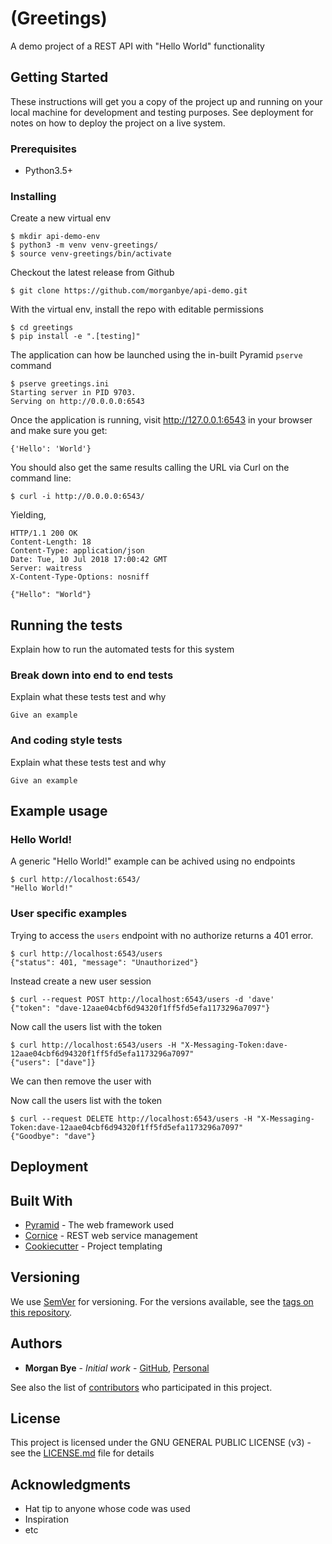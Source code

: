 # (Greetings)

A demo project of a REST API with "Hello World" functionality

## Getting Started

These instructions will get you a copy of the project up and running on your local machine for development and testing 
purposes. See deployment for notes on how to deploy the project on a live system.

### Prerequisites

- Python3.5+

### Installing

Create a new virtual env

```
$ mkdir api-demo-env
$ python3 -m venv venv-greetings/
$ source venv-greetings/bin/activate
```

Checkout the latest release from Github

```
$ git clone https://github.com/morganbye/api-demo.git
```

With the virtual env, install the repo with editable permissions

```
$ cd greetings
$ pip install -e ".[testing]"
```

The application can how be launched using the in-built Pyramid `pserve` command 

```
$ pserve greetings.ini
Starting server in PID 9703.
Serving on http://0.0.0.0:6543
```

Once the application is running, visit http://127.0.0.1:6543 in your browser and make sure you get:

```
{'Hello': 'World'}
```

You should also get the same results calling the URL via Curl on the command line:

```
$ curl -i http://0.0.0.0:6543/
```

Yielding,

```
HTTP/1.1 200 OK
Content-Length: 18
Content-Type: application/json
Date: Tue, 10 Jul 2018 17:00:42 GMT
Server: waitress
X-Content-Type-Options: nosniff

{"Hello": "World"}
```

## Running the tests

Explain how to run the automated tests for this system

### Break down into end to end tests

Explain what these tests test and why

```
Give an example
```

### And coding style tests

Explain what these tests test and why

```
Give an example
```

## Example usage

### Hello World!

A generic "Hello World!" example can be achived using no endpoints
 
```
$ curl http://localhost:6543/
"Hello World!"

```

### User specific examples

Trying to access the `users` endpoint with no authorize returns a 401 error.

```
$ curl http://localhost:6543/users
{"status": 401, "message": "Unauthorized"}
```

Instead create a new user session

```
$ curl --request POST http://localhost:6543/users -d 'dave'
{"token": "dave-12aae04cbf6d94320f1ff5fd5efa1173296a7097"}
```

Now call the users list with the token

```
$ curl http://localhost:6543/users -H "X-Messaging-Token:dave-12aae04cbf6d94320f1ff5fd5efa1173296a7097"
{"users": ["dave"]}
```

We can then remove the user with

Now call the users list with the token

```
$ curl --request DELETE http://localhost:6543/users -H "X-Messaging-Token:dave-12aae04cbf6d94320f1ff5fd5efa1173296a7097"
{"Goodbye": "dave"}
```

## Deployment

<stub>

## Built With

* [Pyramid](https://trypyramid.com/) - The web framework used
* [Cornice](https://cornice.readthedocs.io/en/latest/) - REST web service management
* [Cookiecutter](https://cookiecutter.readthedocs.io/en/latest/) - Project templating

## Versioning

We use [SemVer](http://semver.org/) for versioning. For the versions available, see the [tags on this repository](https://github.com/your/project/tags). 

## Authors

* **Morgan Bye** - *Initial work* - [GitHub](https://github.com/morganbye), [Personal](http://morganbye.com)

See also the list of [contributors](https://github.com/your/project/contributors) who participated in this project.

## License

This project is licensed under the GNU GENERAL PUBLIC LICENSE (v3) - see the [LICENSE.md](LICENSE.md) file for details

## Acknowledgments

* Hat tip to anyone whose code was used
* Inspiration
* etc


